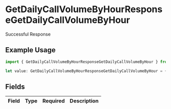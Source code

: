 # GetDailyCallVolumeByHourResponseGetDailyCallVolumeByHour

Successful Response

## Example Usage

```typescript
import { GetDailyCallVolumeByHourResponseGetDailyCallVolumeByHour } from "syllable-sdk/models/operations";

let value: GetDailyCallVolumeByHourResponseGetDailyCallVolumeByHour = {};
```

## Fields

| Field       | Type        | Required    | Description |
| ----------- | ----------- | ----------- | ----------- |